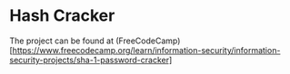 # Hash Cracker

The project can be found at (FreeCodeCamp)[https://www.freecodecamp.org/learn/information-security/information-security-projects/sha-1-password-cracker]
